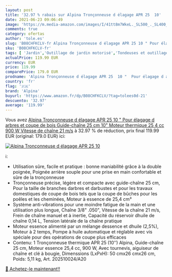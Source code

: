 ```yaml
---
layout: post
title: '32.97 % rabais sur Alpina Tronçonneuse d élagage APR 25  10'
date: 2021-06-23 09:06:49
image: 'https://m.media-amazon.com/images/I/41tt8m7WkeL._SL500_._SL400_.jpg'
comments: true
category: ofertas
author: 'tole.es'
slug: 'B08CHFKCLV-fr Alpina Tronçonneuse d élagage APR 25 10 " Pour élagage d...'
sku: 'B08CHFKCLV-fr'
tags: [ 'Jardin','Outillage de jardin motorisé','Tondeuses et outillage de jardin motorisé','Tronçonneuses','alpina', ]
actualPrice: 119.99 EUR
currency: EUR
price: 119.99
comparePrice: 179.0 EUR
prodname: 'Alpina Tronçonneuse d élagage APR 25  10 "  Pour élagage d arbres et coupe de bois  Guide-chaîne 25 cm  10"   Moteur thermique 25 4 cc  900 W  Vitesse de chaîne 21 m/s'
country: 'fr'
flag: '🇫🇷'
brand: 'Alpina'
buyurl: 'https://www.amazon.fr/dp/B08CHFKCLV/?tag=tolees0d-21'
descuento: '32.97'
average: '119.99'
---
```


Vous avez [Alpina Tronçonneuse d élagage APR 25  10 "  Pour élagage d arbres et coupe de bois  Guide-chaîne 25 cm  10"   Moteur thermique 25 4 cc  900 W  Vitesse de chaîne 21 m/s](https://www.amazon.fr/dp/B08CHFKCLV/?tag=tolees0d-21)  à  32.97 % de réduction, prix final  119.99 EUR (original: 179.0 EUR) ici:

[![Alpina Tronçonneuse d élagage APR 25  10](https://m.media-amazon.com/images/I/41tt8m7WkeL._SL500_._SL400_.jpg)](https://www.amazon.fr/dp/B08CHFKCLV/?tag=tolees0d-21)

ℹ️:

- Utilisation sûre, facile et pratique : bonne maniabilité grâce à la double poignée, Poignée arrière souple pour une prise en main confortable et sûre de la tronçonneuse
- Tronçonneuse précise, légère et compacte avec guide-chaîne 25 cm, Pour la taille de branches darbres et darbustes et pour les travaux domestiques de coupe de bois tels que la coupe de bûches pour les poêles et les cheminées, Moteur à essence de 25,4 cm³
- Système anti-vibrations pour une moindre fatigue de la main et une utilisation plus longue, Chaîne 3/8" .050", Vitesse de la chaîne 21 m/s, Frein de chaîne manuel et à inertie, Capacité du réservoir dhuile de chaîne 0,14 L, Tension latérale de la chaîne pratique
- Moteur essence alimenté par un mélange dessence et dhuile (2,5%), Moteur à 2 temps, Pompe à huile automatique et réglable avec vis spéciale pour des opérations de coupe plus efficaces
- Contenu: 1 Tronçonneuse thermique APR 25 (10’’) Alpina, Guide-chaîne 25 cm, Moteur essence 25,4 cc, 900 W, Avec tournevis, aiguiseur de chaîne et clé à bougie, Dimenssions (LxPxH): 50 cmx26 cmx26 cm, Poids: 5,11 kg, Art. 202510024/A20

[🛒 Achetez-le maintenant!!](https://www.amazon.fr/dp/B08CHFKCLV/?tag=tolees0d-21)
